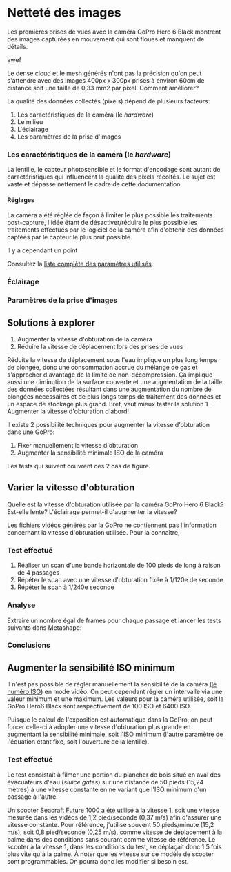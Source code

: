 # Netteté des images

Les premières prises de vues avec la caméra GoPro Hero 6 Black montrent des images capturées en mouvement qui sont floues et manquent de détails.

awef

Le dense cloud et le mesh générés n'ont pas la précision qu'on peut s'attendre avec des images 400px x 300px prises à environ 60cm de distance soit une taille de 0,33 mm2 par pixel. Comment améliorer?

La qualité des données collectés (pixels) dépend de plusieurs facteurs:

1. Les caractéristiques de la caméra (le _hardware_)
2. Le milieu
3. L'éclairage
4. Les paramètres de la prise d'images

### Les caractéristiques de la caméra (le _hardware_)

La lentille, le capteur photosensible et le format d'encodage sont autant de caractéristiques qui influencent la qualité des pixels récoltés. Le sujet est vaste et dépasse nettement le cadre de cette documentation.

#### Réglages

La caméra a été réglée de façon à limiter le plus possible les traitements post-capture, l'idée étant de désactiver/réduire le plus possible les traitements effectués par le logiciel de la caméra afin d'obtenir des données captées par le capteur le plus brut possible.

Il y a cependant un point

Consultez la [liste complète des paramètres utilisés](../../collecte/materiel-utilise.md#camera).

### Éclairage

### Paramètres de la prise d'images

## Solutions à explorer

1. Augmenter la vitesse d'obturation de la caméra
2. Réduire la vitesse de déplacement lors des prises de vues

Réduite la vitesse de déplacement sous l'eau implique un plus long temps de plongée, donc une consommation accrue du mélange de gas et s'approcher d'avantage de la limite de non-décompression. Ça implique aussi une diminution de la surface couverte et une augmentation de la taille des données collectées résultant dans une augmentation du nombre de plongées nécessaires et de plus longs temps de traitement des données et un espace de stockage plus grand. Bref, vaut mieux tester la solution 1 - Augmenter la vitesse d'obturation d'abord!

Il existe 2 possibilité techniques pour augmenter la vitesse d'obturation dans une GoPro:

1. Fixer manuellement la vitesse d'obturation
2. Augmenter la sensibilité minimale ISO de la caméra

Les tests qui suivent couvrent ces 2 cas de figure.

## Varier la vitesse d'obturation

Quelle est la vitesse d'obturation utilisée par la caméra GoPro Hero 6 Black? Est-elle lente? L'éclairage permet-il d'augmenter la vitesse?

Les fichiers vidéos générés par la GoPro ne contiennent pas l'information concernant la vitesse d'obturation utilisée. Pour la connaître,

### Test effectué

1. Réaliser un scan d'une bande horizontale de 100 pieds de long à raison de 4 passages
2. Répéter le scan avec une vitesse d'obturation fixée à 1/120e de seconde
3. Répéter le scan à 1/240e seconde

### Analyse

Extraire un nombre égal de frames pour chaque passage et lancer les tests suivants dans Metashape:

### Conclusions

## Augmenter la sensibilité ISO minimum

Il n'est pas possible de régler manuellement la sensibilité de la caméra [(le numéro ISO](https://www.adobe.com/ca_fr/creativecloud/photography/discover/iso.html)) en mode vidéo. On peut cependant régler un intervalle via une valeur minimum et une maximum. Les valeurs pour la caméra utilisée, soit la GoPro Hero6 Black sont respectivement de 100 ISO et 6400 ISO.

Puisque le calcul de l'exposition est automatique dans la GoPro, on peut forcer celle-ci à adopter une vitesse d'obturation plus grande en augmentant la sensibilité minimale, soit l'ISO minimum (l'autre paramètre de l'équation étant fixe, soit l'ouverture de la lentille).

### Test effectué

Le test consistait à filmer une portion du plancher de bois situé en aval des évacuateurs d'eau (_sluice gates_) sur une distance de 50 pieds (15,24 mètres) à une vitesse constante en ne variant que l'ISO minimum d'un passage à l'autre.

Un scooter Seacraft Future 1000 a été utilisé à la vitesse 1, soit une vitesse mesurée dans les vidéos de 1,2 pied/seconde (0,37 m/s) afin d'assurer une vitesse constante. Pour référence, j'utilise souvent 50 pieds/minute (15,2 m/s), soit 0,8 pied/seconde (0,25 m/s), comme vitesse de déplacement à la palme dans des conditions sans courant comme vitesse de référence. Le scooter à la vitesse 1, dans les conditions du test, se déplaçait donc 1.5 fois plus vite qu'à la palme. À noter que les vitesse sur ce modèle de scooter sont programmables. On pourra donc les modifier si besoin est.
